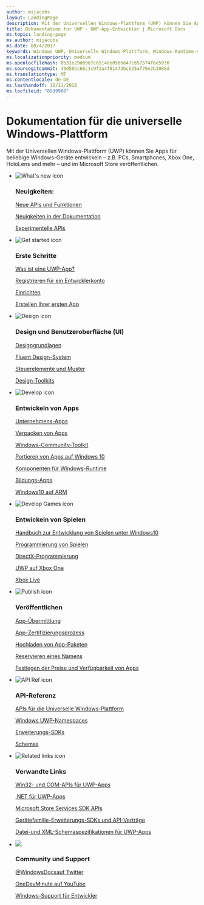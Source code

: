 ```yaml
---
author: mijacobs
layout: LandingPage
description: Mit der Universellen Windows-Plattform (UWP) können Sie Apps für alle Windows-Geräte erstellen – z.B. PCs, Smartphones, Xbox One und HoloLens – und im Store veröffentlichen.
title: Dokumentation für UWP - UWP-App-Entwickler | Microsoft Docs
ms.topic: landing-page
ms.author: mijacobs
ms.date: 08/4/2017
keywords: Windows UWP, Universelle Windows-Plattform, Windows-Runtime-APIs, Windows-API, Windows-API-Referenz, Winrt-API, Windows-API-Referenz, UWP-API, UWP-API-Referenz, UWP entwickeln, Entwerfen von UWP, UWP veröffentlichen
ms.localizationpriority: medium
ms.openlocfilehash: 0b31e29d0967c8514de0566647c657574f6e5930
ms.sourcegitcommit: 49d58bc66c1c9f2a4f81473bcb25af79e2b1088d
ms.translationtype: MT
ms.contentlocale: de-DE
ms.lasthandoff: 12/11/2018
ms.locfileid: "8939908"
---
```

# <a name="universal-windows-platform-documentation"></a>Dokumentation für die universelle Windows-Plattform
Mit der Universellen Windows-Plattform (UWP) können Sie Apps für beliebige Windows-Geräte entwickeln – z.B. PCs, Smartphones, Xbox One, HoloLens und mehr – und im Microsoft Store veröffentlichen.

<ul class="panelContent cardsF">
    <li>
        <div class="cardSize">
            <div class="cardPadding">
                <div class="card">
                    <div class="cardImageOuter">
                        <div class="cardImage">
                            <img src="/media/common/i_whats-new.svg" alt="What's new icon" />
                        </div>
                    </div>
                    <div class="cardText">
                        <h3>Neuigkeiten:</h3>
                        <p>
                            <a href="whats-new/windows-10-version-latest.md">Neue APIs und Funktionen</a>
                        </p>
                        <p>
                            <a href="whats-new/windows-docs-latest.md">Neuigkeiten in der Dokumentation</a>
                        </p>
                        <p>
                            <a href="whats-new/experimental-apis.md">Experimentelle APIs</a>
                        </p>
                    </div>
                </div>
            </div>
        </div>
    </li>
    <li>
        <div class="cardSize">
            <div class="cardPadding">
                <div class="card">
                    <div class="cardImageOuter">
                        <div class="cardImage">
                            <img src="/media/common/i_get-started.svg" alt="Get started icon" />
                        </div>
                    </div>
                    <div class="cardText">
                        <h3>Erste Schritte</h3>
                        <p>
                            <a href="get-started/universal-application-platform-guide.md">Was ist eine UWP-App?</a>
                        </p>
                        <p>
                            <a href="get-started/sign-up.md">Registrieren für ein Entwicklerkonto</a>
                        </p>
                        <p>
                            <a href="get-started/get-set-up.md">Einrichten</a>
                        </p>
                        <p>
                            <a href="get-started/your-first-app.md">Erstellen Ihrer ersten App</a>
                        </p>
                    </div>
                </div>
            </div>
        </div>
    </li>
    <li>
        <div class="cardSize">
            <div class="cardPadding">
                <div class="card">
                    <div class="cardImageOuter">
                        <div class="cardImage">
                            <img src="/media/common/i_management.svg" alt="Design icon" />
                        </div>
                    </div>
                    <div class="cardText">
                        <h3>Design und Benutzeroberfläche (UI)</h3>
                        <p>
                            <a href="design/basics/design-and-ui-intro.md">Designgrundlagen</a>
                        </p>
                         <p>
                            <a href="design/fluent-design-system/index.md">Fluent Design-System</a>
                        </p>
                        <p>
                            <a href="design/controls-and-patterns/index.md">Steuerelemente und Muster</a>
                        </p>
                        <p>
                            <a href="design/downloads/index.md">Design-Toolkits</a>
                        </p>                      
                    </div>
                </div>
            </div>
        </div>
    </li>
    <li>
        <div class="cardSize">
            <div class="cardPadding">
                <div class="card">
                    <div class="cardImageOuter">
                        <div class="cardImage">
                            <img src="/media/common/i_code-edit.svg" alt="Develop icon" />
                        </div>
                    </div>
                    <div class="cardText">
                        <h3>Entwickeln von Apps</h3>
                        <p>
                            <a href="enterprise/index.md">Unternehmens-Apps</a>
                        </p>
                        <p>
                            <a href="packaging/index.md">Verpacken von Apps</a>
                        </p>
                        <p>
                            <a href="//docs.microsoft.com/windows/uwpcommunitytoolkit/">Windows-Community-Toolkit</a>
                        </p>
                        <p>
                            <a href="porting/index.md">Portieren von Apps auf Windows 10</a>
                        </p>
                        <p>
                            <a href="winrt-components/index.md">Komponenten für Windows-Runtime</a>
                        </p>
                        <p>
                            <a href="apps-for-education/index.md">Bildungs-Apps</a>
                        </p>
                        <p>
                            <a href="porting/apps-on-arm.md">Windows10 auf ARM</a>
                        </p>
                    </div>
                </div>
            </div>
        </div>
    </li>
    <li>
        <div class="cardSize">
            <div class="cardPadding">
                <div class="card">
                    <div class="cardImageOuter">
                        <div class="cardImage">
                            <img src="/media/common/i_build.svg" alt="Develop Games icon" />
                        </div>
                    </div>
                    <div class="cardText">
                        <h3>Entwickeln von Spielen</h3>
                        <p>
                            <a href="gaming/e2e.md">Handbuch zur Entwicklung von Spielen unter Windows10</a>
                        </p>
                        <p>
                            <a href="gaming/index.md">Programmierung von Spielen</a>
                        </p>
                        <p>
                            <a href="gaming/directx-programming.md">DirectX-Programmierung</a>
                        </p>
                        <p>
                            <a href="xbox-apps/index.md">UWP auf Xbox One</a>
                        </p>
                        <p>
                            <a href="xbox-live/index.md">Xbox Live</a>
                        </p>
                    </div>
                </div>
            </div>
        </div>
    </li>    
    <li>
        <div class="cardSize">
            <div class="cardPadding">
                <div class="card">
                    <div class="cardImageOuter">
                        <div class="cardImage">
                            <img src="/media/common/i_upgrade.svg" alt="Publish icon" />
                        </div>
                    </div>
                    <div class="cardText">
                        <h3>Veröffentlichen</h3>
                        <p>
                            <a href="publish/app-submissions.md">App-Übermittlung</a>
                        </p>
                        <p>
                            <a href="publish/the-app-certification-process.md">App-Zertifizierungsprozess</a>
                        </p>
                        <p>
                            <a href="publish/upload-app-packages.md">Hochladen von App-Paketen</a>
                        </p>
                        <p>
                            <a href="publish/create-your-app-by-reserving-a-name.md">Reservieren eines Namens</a>
                        </p>
                        <p>
                            <a href="publish/set-app-pricing-and-availability.md">Festlegen der Preise und Verfügbarkeit von Apps</a>
                        </p>
                    </div>
                </div>
            </div>
        </div>
    </li>
    <li>
        <div class="cardSize">
            <div class="cardPadding">
                <div class="card">
                    <div class="cardImageOuter">
                        <div class="cardImage">
                            <img src="/media/common/i_api-reference.svg" alt="API Ref icon" />
                        </div>
                    </div>
                    <div class="cardText">
                        <h3>API-Referenz</h3>
                        <p>
                            <a href="//docs.microsoft.com/uwp/">APIs für die Universelle Windows-Plattform</a>
                        </p>
                        <p>
                            <a href="//docs.microsoft.com/uwp/API">Windows UWP-Namespaces</a>
                        </p>
                        <p>
                            <a href="//docs.microsoft.com/uwp/extension-sdks">Erweiterungs-SDKs</a>
                        </p>
                        <p>
                            <a href="//docs.microsoft.com/uwp/schemas">Schemas</a>
                        </p>
                    </div>
                </div>
            </div>
        </div>
    </li>
    <li>
        <div class="cardSize">
            <div class="cardPadding">
                <div class="card">
                    <div class="cardImageOuter">
                        <div class="cardImage">
                            <img src="/media/common/i_multi-connect.svg" alt="Related links icon" />
                        </div>
                    </div>
                    <div class="cardText">
                        <h3>Verwandte Links</h3>
                        <p>
                            <a href="//docs.microsoft.com/uwp/win32-and-com/win32-and-com-for-uwp-apps">Win32- und COM-APIs für UWP-Apps</a>
                        </p>
                        <p>
                            <a href="//msdn.microsoft.com/library/windows/apps/mt185501.aspx">.NET für UWP-Apps</a>
                        </p>
                        <p>
                            <a href="//msdn.microsoft.com/library/windows/apps/mt691886.aspx">Microsoft Store Services SDK APIs</a>
                        </p>
                        <p>
                            <a href="//docs.microsoft.com/uwp/extension-sdks">Gerätefamilie-Erweiterungs-SDKs und API-Verträge</a>
                        </p>
                        <p>
                            <a href="//docs.microsoft.com/uwp/schemas/">Datei-und XML-Schemaspezifikationen für UWP-Apps</a>
                        </p>
                    </div>
                </div>
            </div>
        </div>
    </li>
    <li>
        <div class="cardSize">
            <div class="cardPadding">
                <div class="card">
                    <div class="cardImageOuter">
                        <div class="cardImage">
                            <img src="/media/common/i_support.svg" alt=" " />
                        </div>
                    </div>
                    <div class="cardText">
                        <h3>Community und Support</h3>
                        <p>
                            <a href="https://twitter.com/WindowsDocs">@WindowsDocsauf Twitter</a>
                        </p>
                        <p>
                            <a href="http://aka.ms/OneDevMinute">OneDevMinute auf YouTube</a>
                        </p>
                        <p>
                            <a href="https://developer.microsoft.com/windows/support">Windows-Support für Entwickler</a>
                        </p>
                    </div>
                </div>
            </div>
        </div>
    </li>    
</ul>
